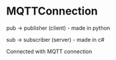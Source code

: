 # MQTTConnection


pub -> publisher (client) - made in python

sub -> subscriber (server) - made in c#

Connected with MQTT connection
